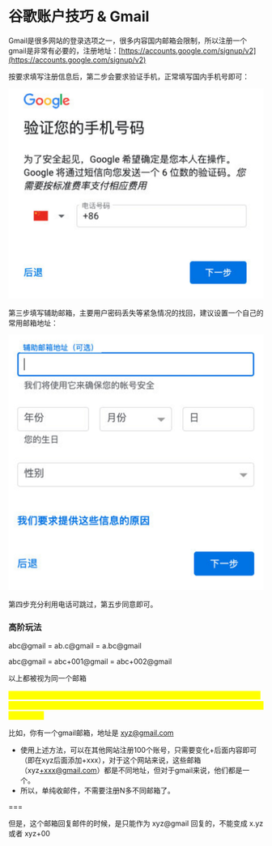 # 谷歌账户技巧 & Gmail

Gmail是很多网站的登录选项之一，很多内容国内邮箱会限制，所以注册一个gmail是非常有必要的，注册地址：[https://accounts.google.com/signup/v2](https://accounts.google.com/signup/v2)

按要求填写注册信息后，第二步会要求验证手机，正常填写国内手机号即可：

![](<../.gitbook/assets/image (20).png>)

第三步填写辅助邮箱，主要用户密码丢失等紧急情况的找回，建议设置一个自己的常用邮箱地址：

![](<../.gitbook/assets/image (38).png>)

第四步充分利用电话可跳过，第五步同意即可。



### 高阶玩法

abc@gmail = ab.c@gmail = a.bc@gmail

abc@gmail = abc+001@gmail = abc+002@gmail

以上都被视为同一个邮箱

<mark style="color:yellow;">Gmail邮箱对账号中带有.和+的符号会做特殊处理，带.的一律当做没有，带+的一律忽略+之后（包括+本身）内容。因此，依据这个规则，可以将Gmail一个邮箱当多个使用。</mark>

比如，你有一个gmail邮箱，地址是 [xyz@gmail.com](http://mailto:abc@gmail.com/)

* 使用上述方法，可以在其他网站注册100个账号，只需要变化+后面内容即可（即在xyz后面添加+xxx），对于这个网站来说，这些邮箱（xyz[+xxx@gmail.com](http://mailto:abc+xxx@gmail.com/)）都是不同地址，但对于gmail来说，他们都是一个。
* 所以，单纯收邮件，不需要注册N多不同邮箱了。

\===

但是，这个邮箱回复邮件的时候，是只能作为 xyz@gmail 回复的，不能变成 x.yz 或者 xyz+00
